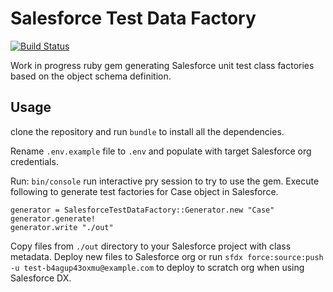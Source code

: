 # Salesforce Test Data Factory 

[![Build Status](https://travis-ci.org/vernemi2/salesforce_test_data_factory.svg?branch=master)](https://travis-ci.org/vernemi2/salesforce_test_data_factory)

Work in progress ruby gem generating Salesforce unit test class factories based on the object schema definition.

## Usage

clone the repository and run `bundle` to install all the dependencies.

Rename `.env.example` file to `.env` and populate with target Salesforce org credentials.

Run: `bin/console` run interactive pry session to try to use the gem. Execute following to generate test factories for Case object in Salesforce.

```
generator = SalesforceTestDataFactory::Generator.new "Case"
generator.generate!
generator.write "./out"
```

Copy files from `./out` directory to your Salesforce project with class metadata. Deploy new files to Salesforce org or run `sfdx force:source:push -u test-b4agup43oxmu@example.com` to deploy to scratch org when using Salesforce DX.
